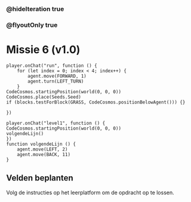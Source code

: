 ### @hideIteration true
### @flyoutOnly true
# Missie 6 (v1.0)
```blocks
player.onChat("run", function () {
    for (let index = 0; index < 4; index++) {
        agent.move(FORWARD, 1)
        agent.turn(LEFT_TURN)
    }
CodeCosmos.startingPosition(world(0, 0, 0))
CodeCosmos.place(Seeds.Seed)
if (blocks.testForBlock(GRASS, CodeCosmos.positionBelowAgent())) {}

})
```
```template
player.onChat("level1", function () {
CodeCosmos.startingPosition(world(0, 0, 0))
volgendeLijn()
})
function volgendeLijn () {
    agent.move(LEFT, 2)
    agent.move(BACK, 11)
}
```
## Velden beplanten
Volg de instructies op het leerplatform om de opdracht op te lossen.